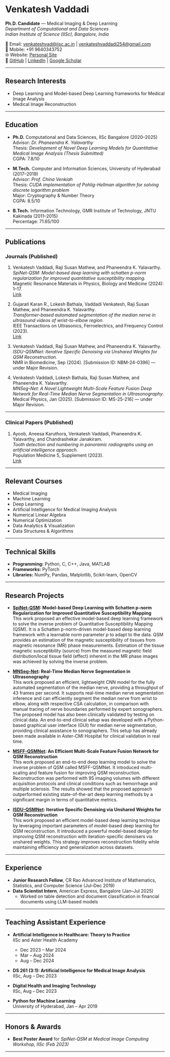 # Venkatesh Vaddadi

**Ph.D. Candidate** — Medical Imaging & Deep Learning  
*Department of Computational and Data Sciences*  
*Indian Institute of Science (IISc), Bangalore, India*  

📧 Email: [venkateshvad@iisc.ac.in](mailto:venkateshvad@iisc.ac.in) | [venkateshvaddadi254@gmail.com](mailto:venkateshvaddadi254@gmail.com)  
📱 Mobile: +91 9640343752  
🌐 Website: [Personal Site](https://sites.google.com/view/vaddadivenkatesh/)  
🔗 [GitHub](https://github.com/venkateshvaddadi) | [LinkedIn](https://www.linkedin.com/in/vaddadivenkatesh254/) | [Google Scholar](https://scholar.google.com/citations?user=Ac8akCAAAAAJ&hl=en)  

---

## Research Interests
- Deep Learning and Model-based Deep Learning frameworks for Medical Image Analysis
- Medical Image Reconstruction

---

## Education
- **Ph.D.** Computational and Data Sciences, IISc Bangalore (2020–2025)  
  Advisor: *Dr. Phaneendra K. Yalavarthy*  
  Thesis: *Development of Novel Deep Learning Models for Quantitative Medical Image Analysis (Thesis Submitted)*  
  CGPA: 7.8/10  

- **M.Tech.** Computer and Information Sciences, University of Hyderabad (2017–2019)  
  Advisor: *Prof. China Venkiah*  
  Thesis: *CUDA implementation of Pohlig-Hellman algorithm for solving discrete logarithm problem*  
  Major: Cryptography & Number Theory  
  CGPA: 8.5/10  

- **B.Tech.** Information Technology, GMR Institute of Technology, JNTU Kakinada (2011–2015)  
  Percentage: 71.65/100  

---

## Publications

### Journals (Published)

1. Venkatesh Vaddadi, Raji Susan Mathew, and Phaneendra K. Yalavarthy.  
   *SpiNet-QSM: Model-based deep learning with schatten p-norm regularization for improved quantitative susceptibility mapping.*  
   Magnetic Resonance Materials in Physics, Biology and Medicine (2024): 1–17.  
   [Link](https://link.springer.com/article/10.1007/s10334-024-01158-7)

2. Gujarati Karan R., Lokesh Bathala, Vaddadi Venkatesh, Raji Susan Mathew, and Phaneendra K. Yalavarthy.  
   *Transformer-based automated segmentation of the median nerve in ultrasound videos of wrist-to-elbow region.*  
   IEEE Transactions on Ultrasonics, Ferroelectrics, and Frequency Control (2023).  
   [Link](https://ieeexplore.ieee.org/stamp/stamp.jsp?tp=&arnumber=10309959)

3. Venkatesh Vaddadi, Raji Susan Mathew, and Phaneendra K. Yalavarthy.  
   *ISDU-QSMNet: Iterative Specific Denoising via Unshared Weights for QSM Reconstruction.*  
   NMR in Biomedicine, Sep (2024). [Submission ID: NBM-24-0396] — under Major Revision.  

4. Venkatesh Vaddadi, Lokesh Bathala, Raji Susan Mathew, and Phaneendra K. Yalavarthy.  
   *MNSeg-Net: A Novel Lightweight Multi-Scale Feature Fusion Deep Network for Real-Time Median Nerve Segmentation in Ultrasonography.*  
   Medical Physics, Jan (2025). [Submission ID: MS-25-216] — under Major Revision.  

---

### Clinical Papers (Published)

1. Ayoob, Aneesa Karuthora, Venkatesh Vaddadi, Phaneendra K. Yalavarthy, and Chandrashekar Janakiram.  
   *Tooth detection and numbering in panoramic radiographs using an artificial intelligence approach.*  
   Population Medicine 5, Supplement (2023).  
   [Link](https://www.populationmedicine.eu/Tooth-detection-and-numbering-in-panoramic-radiographs-using-an-artificial-intelligence,164270,0,2.html)


---

## Relevant Courses
- Medical Imaging  
- Machine Learning  
- Deep Learning  
- Artificial Intelligence for Medical Imaging Analysis  
- Numerical Linear Algebra  
- Numerical Optimization  
- Data Analytics & Visualization  
- Data Structures & Algorithms  

---

## Technical Skills
- **Programming:** Python, C, C++, Java, MATLAB  
- **Frameworks:** PyTorch  
- **Libraries:** NumPy, Pandas, Matplotlib, Scikit-learn, OpenCV  

---

## Research Projects

- **[SpiNet-QSM](https://github.com/venkateshvaddadi/SpiNet-QSM): Model-based Deep Learning with Schatten p-norm Regularization for Improved Quantitative Susceptibility Mapping**  
  This work proposed an effective model-based deep learning framework to solve the inverse problem of Quantitative Susceptibility Mapping (QSM). It is a Schatten p-norm-driven model-based deep learning framework with a learnable norm parameter *p* to adapt to the data. QSM provides an estimation of the magnetic susceptibility of tissues from magnetic resonance (MR) phase measurements. Estimation of the tissue magnetic susceptibility (source) from the measured magnetic field distribution/local tissue field (effect) inherent in the MR phase images was achieved by solving the inverse problem.

- **[MNSeg-Net](https://github.com/venkateshvaddadi/MNSeg-Net): Real-Time Median Nerve Segmentation in Ultrasonography**  
  This work proposed an efficient, lightweight CNN model for the fully automated segmentation of the median nerve, providing a throughput of 43 frames per second. It supports real-time median nerve segmentation inference and can efficiently segment the median nerve from wrist to elbow, along with respective CSA calculation, in comparison with manual tracing of nerve boundaries performed by expert sonographers. The proposed model has also been clinically validated by testing on clinical data. An end-to-end clinical setup was developed with a Python-based graphical user interface (GUI) for median nerve segmentation, providing clinical assistance to sonographers. This setup has already been made available in Aster-CMI Hospital for clinical validation in real time.

- **[MSFF-QSMNet](https://github.com/venkateshvaddadi/MSFF-QSMNet): An Efficient Multi-Scale Feature Fusion Network for QSM Reconstruction**  
  This work proposed an end-to-end deep learning model to solve the inverse problem of QSM called MSFF-QSMNet. It introduced multi-scaling and feature fusion for improving QSM reconstruction. Reconstruction was performed with 95 imaging volumes with different acquisition protocols and clinical conditions such as hemorrhage and multiple sclerosis. The results showed that the proposed approach outperformed existing state-of-the-art deep learning methods by a significant margin in terms of quantitative metrics.

- **[ISDU-QSMNet](https://github.com/venkateshvaddadi/ISDU_QSMNet): Iterative Specific Denoising via Unshared Weights for QSM Reconstruction**  
  This work proposed an efficient model-based deep learning technique by leveraging important parameters of model-based deep learning for QSM reconstruction. It introduced a powerful model-based design for improving QSM reconstruction with iteration-specific denoisers via unshared weights. This strategy improves reconstruction fidelity while maintaining efficiency and generalization across datasets.


---

## Experience
- **Junior Research Fellow**, CR Rao Advanced Institute of Mathematics, Statistics, and Computer Science (Jul–Dec 2019)  
- **Data Scientist Intern**, American Express, Bangalore (Jan–Jul 2025)  
  - Worked on table detection and document classification in financial documents using LLM-based models  

---

## Teaching Assistant Experience

- **Artificial Intelligence in Healthcare: Theory to Practice**  
  IISc and Aster Health Academy  
  - Dec 2023 – Mar 2024  
  - Mar – Aug 2024  
  - Aug – Dec 2024  

- **DS 261 (3:1): Artificial Intelligence for Medical Image Analysis**  
  IISc, Aug – Dec 2023  

- **Digital Health and Imaging Technology**  
  IISc, Aug – Dec 2023  

- **Python for Machine Learning**  
  University of Hyderabad, Jan – Apr 2019  


---

## Honors & Awards
- **Best Poster Award** for *SpiNet-QSM* at *Medical Image Computing Workshop, IISc (Feb 2023)*  

---

